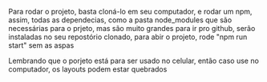 Para rodar o projeto, basta cloná-lo em seu computador, e rodar um npm, assim, todas as dependecias, como a pasta node_modules que são necessárias para o prjeto, mas são muito grandes para ir pro github, serão instaladas no seu repostório clonado, para abir o projeto, rode "npm run start" sem as aspas

Lembrando que o porjeto está para ser usado no celular, então caso use no computador, os layouts podem estar quebrados